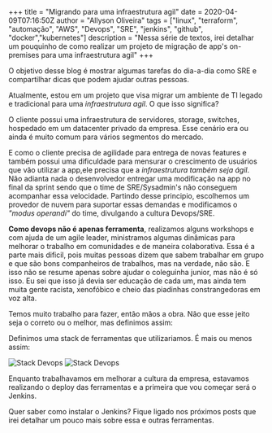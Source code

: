 +++
title = "Migrando para uma infraestrutura agil"
date = 2020-04-09T07:16:50Z
author = "Allyson Oliveira"
tags = ["linux", "terraform", "automação", "AWS", "Devops", "SRE", "jenkins", "github", "docker","kubernetes"]
description = "Nessa série de textos, irei detalhar um pouquinho de como realizar um projeto de migração de app's on-premises para uma infraestrutura agil"
+++

O objetivo desse blog é mostrar algumas tarefas do dia-a-dia como SRE e compartilhar dicas que podem ajudar outras pessoas. 

Atualmente, estou em um projeto que visa migrar um ambiente de TI legado e tradicional para uma *infraestrutura agil*. O que isso significa?

O cliente possui uma infraestrutura de  servidores, storage,  switches, hospedado em um datacenter privado da empresa. Esse cenário era ou ainda é muito comum para vários segmentos do mercado. 

E como o cliente precisa de agilidade para entrega de novas features e também possui uma dificuldade para mensurar o crescimento de usuários que vão utilizar a app,ele precisa que a *infraestrutura também seja ágil*. Não adianta nada o desenvolvedor entregar uma modificação na app no final da sprint sendo que o time de SRE/Sysadmin's não conseguem acompanhar essa velocidade. Partindo desse principio, escolhemos um provedor de nuvem para suportar essas demandas e modificamos o *"modus operandi"* do time, divulgando a cultura Devops/SRE.

**Como devops não é apenas ferramenta**, realizamos alguns workshops e com ajuda de um agile leader, ministramos algumas dinâmicas para melhorar o trabalho em comunidades  e de maneira colaborativa. Essa é a parte mais dificil, pois muitas pessoas dizem que sabem trabalhar em grupo e que são bons companheiros de trabalhos, mas na verdade, não são. E isso não se resume apenas sobre ajudar o coleguinha junior, mas não é só isso. Eu sei que isso já devia ser educação de cada um, mas ainda tem muita gente racista, xenofóbico e cheio das piadinhas constrangedoras em voz alta. 

Temos muito trabalho para fazer, então mãos a obra. Não que esse jeito seja o correto ou o melhor, mas  definimos assim:

Definimos uma stack de ferramentas que utilizariamos. É mais ou menos assim:

![Stack Devops](/img/stack1.png)
![Stack Devops](/img/stack2.png)

Enquanto trabalhavamos em melhorar a cultura da empresa, estavamos realizando o deploy das ferramentas e a primeira que vou começar será o Jenkins. 

Quer saber como instalar o Jenkins? Fique ligado nos próximos posts que irei detalhar um pouco mais sobre essa e outras ferramentas. 